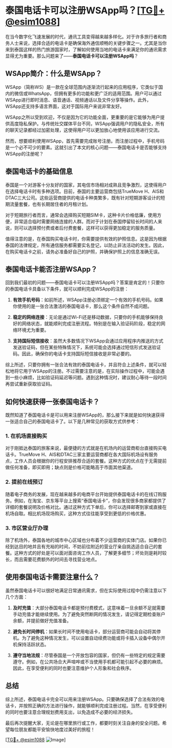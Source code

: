 # 泰国电话卡可以注册WSApp吗？[[TG💪+ @esim1088](https://t.me/s/esim1088)]

在当今数字化飞速发展的时代，通讯工具变得越来越多样化。对于许多旅行者和商务人士来说，选择合适的电话卡是确保海外通信顺畅的关键步骤之一。尤其是当你来到泰国这样的热门旅游国家时，了解如何使用当地的电话卡来满足你的通讯需求显得尤为重要。那么问题来了——**泰国电话卡可以注册WSApp吗**？

## WSApp简介：什么是WSApp？

WSApp（简称WS）是一款在全球范围内逐渐流行起来的应用程序，它类似于国内的微信或WhatsApp，但拥有更多的功能和更广泛的适用范围。用户可以通过WSApp进行即时消息、语音通话、视频通话以及文件分享等操作。此外，WSApp还支持多语言界面，这对于国际用户来说非常友好。

WSApp之所以受到欢迎，不仅是因为它的功能全面，更重要的是它能够为用户提供高度隐私保护。与传统社交媒体平台不同，WSApp强调用户的隐私安全，所有的聊天记录都经过加密处理，这使得用户可以更加放心地使用该应用进行交流。

然而，想要顺利使用WSApp，首先需要完成账号注册。而注册过程中，手机号码是一个必不可少的要素。这就引出了本文的核心问题——泰国电话卡是否能够支持WSApp的注册呢？

## 泰国电话卡的基础信息

泰国是一个对游客十分友好的国家，其电信市场相对成熟且竞争激烈，这使得用户在选择电话卡时有多种选项。目前，泰国的主要运营商包括TrueMove H、AIS和DTAC三大公司。这些运营商提供的电话卡种类繁多，既有针对短期游客设计的短期流量套餐，也有长期居住者的月租计划。

对于短期旅行者而言，通常会选择购买短期SIM卡，这种卡片价格低廉，使用方便，非常适合临时需要网络连接的人群。而对于计划在泰国停留较长时间的人来说，则可以选择预付费或者后付费套餐，这样可以获得更加稳定的服务质量。

值得注意的是，在泰国购买电话卡时，你需要提供有效的护照信息。这是因为根据泰国的法律规定，所有通信服务都需要实名登记，以防止非法活动的发生。因此，在购买电话卡之前，请务必准备好自己的护照，并确保护照上的信息准确无误。

## 泰国电话卡能否注册WSApp？

回到我们最初的问题——泰国电话卡可以注册WSApp吗？答案是肯定的！只要你的泰国电话卡具备以下条件，就可以顺利完成WSApp的注册：

1. **有效手机号码**：如前所述，WSApp注册必须绑定一个有效的手机号码。如果你使用的是一张合法激活的泰国电话卡，那么这个条件自然不成问题。
   
2. **稳定的网络连接**：无论是通过Wi-Fi还是移动数据，只要你的手机能够保持良好的网络状态，就能顺利完成注册流程。特别是在输入验证码阶段，稳定的网络环境尤为重要。

3. **支持国际短信接收**：虽然大多数情况下WSApp会通过应用程序内推送的方式发送验证码，但在某些特殊情况下，系统可能会选择通过短信形式发送验证码。因此，确保你的电话卡支持国际短信接收是非常必要的。

综上所述，只要你拥有一张合法有效的泰国电话卡，并且符合上述条件，就可以轻松地将它用于WSApp的注册。不过需要注意的是，在实际操作过程中，可能会遇到一些小麻烦，比如验证码延迟等问题。遇到这种情况时，建议耐心等待一段时间再尝试重新获取验证码。

## 如何快速获得一张泰国电话卡？

既然知道了泰国电话卡是可以用来注册WSApp的，那么接下来就是如何快速获得一张适合自己的泰国电话卡了。以下是几种常见的获取方式供参考：

### 1. 在机场直接购买

对于刚抵达泰国的旅客来说，最便捷的方式就是在机场内的运营商柜台直接购买电话卡。TrueMove H、AIS和DTAC三家主要运营商都在各大国际机场设有服务点，工作人员会根据你的行程安排推荐合适的套餐。这种方式的优点在于无需提前做任何准备，即买即用；缺点则是价格可能略高于市面其他渠道。

### 2. 提前在线预订

随着电子商务的发展，现在越来越多的电商平台开始提供泰国电话卡的在线订购服务。例如，在淘宝、京东等平台上搜索“泰国电话卡”，你会发现很多商家都提供了详细的套餐说明及价格对比。通过这种方式下单后，你可以选择邮寄到家或直接在机场自取。相比机场现场购买，这种方式往往能享受到更低的价格优惠。

### 3. 市区营业厅办理

除了机场外，泰国各地的城市中心区域也分布着不少运营商的实体门店。如果你已经到达目的地并且有充裕的时间，不妨前往附近的营业厅亲自挑选适合自己的套餐。这种方式的好处是可以面对面咨询工作人员，了解更多细节；坏处则是耗时较长，而且需要花费额外的时间去寻找营业地点。

## 使用泰国电话卡需要注意什么？

虽然泰国电话卡可以很好地满足日常通讯需求，但在实际使用过程中仍需注意以下几个方面：

1. **及时充值**：大部分泰国电话卡都是预付费模式，这意味着一旦余额不足就需要手动充值才能继续使用。为了避免突然断网的情况发生，请记得定期检查账户余额，并提前做好充值准备。

2. **避免长时间停机**：如果长时间不使用电话卡，部分运营商可能会自动将其停机。为了避免这种情况发生，可以设置自动续费功能或将卡插入设备中偶尔开机保持活跃状态。

3. **遵守当地法规**：尽管泰国是一个开放包容的国家，但仍有一些特定的规定需要遵守。例如，在公共场合大声喧哗或不当使用手机都可能引起不必要的麻烦。因此，在享受便利的同时也要注意维护个人形象和社会秩序。

## 总结

综上所述，泰国电话卡完全可以用来注册WSApp。只要确保选择了合法有效的电话卡，并按照正确的方法进行操作，就能够顺利完成注册过程。当然，在享受便利的同时也要注意合理规划费用支出，以免造成不必要的经济损失。

最后再次提醒大家，无论是在哪里旅行或工作，都要时刻关注自身的安全问题。希望每位朋友都能平安愉快地度过美好的旅程！

[[TG💪+ @esim1088](https://t.me/s/esim1088) ![Image](https://i.postimg.cc/4NQfJmqS/Snipaste-2025-05-13-00-14-12.png)]